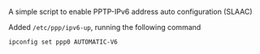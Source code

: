 A simple script to enable PPTP-IPv6 address auto configuration (SLAAC)

Added `/etc/ppp/ipv6-up`, running the following command

`ipconfig set ppp0 AUTOMATIC-V6`
